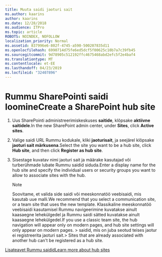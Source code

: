 ```yaml
---
title: Muuta saidi jaoturi sait
ms.author: kaarins
author: kaarins
ms.date: 12/28/2018
ms.audience: ITPro
ms.topic: article
ROBOTS: NOINDEX, NOFOLLOW
localization_priority: Normal
ms.assetid: 837996e6-802f-4745-a590-500207835d11
ms.openlocfilehash: 6990714d75fe6ed5dcf5f00625c10b7a7c39fb45
ms.sourcegitcommit: 9d78905c512192ffc4675468abd2efc5f2e4baf4
ms.translationtype: MT
ms.contentlocale: et-EE
ms.lasthandoff: 04/23/2019
ms.locfileid: "32407896"
---
```

# <a name="create-a-sharepoint-hub-site"></a><span data-ttu-id="2d6cd-102">Rummu SharePointi saidi loomine</span><span class="sxs-lookup"><span data-stu-id="2d6cd-102">Create a SharePoint hub site</span></span>

1. <span data-ttu-id="2d6cd-103">Uus SharePointi administreerimiskeskuses **saitide**, klõpsake **aktiivne saitidele**.</span><span class="sxs-lookup"><span data-stu-id="2d6cd-103">In the new SharePoint admin center, under **Sites**, click **Active sites**.</span></span> 
    
2. <span data-ttu-id="2d6cd-104">Valige saidi URL Rummu kodukale, kliki **jaoturisait**, ja seejärel klõpsake **jaoturi sait märkusena**.</span><span class="sxs-lookup"><span data-stu-id="2d6cd-104">Select the site you want to be a hub site, click **Hub site**, and then click **Register as hub site**.</span></span> 
    
3. <span data-ttu-id="2d6cd-105">Sisestage kuvatav nimi jaoturi sait ja määrake kasutajad või turberühmade lubate Rummu saidid siduda.</span><span class="sxs-lookup"><span data-stu-id="2d6cd-105">Enter a display name for the hub site and specify the individual users or security groups you want to allow to associate sites with the hub.</span></span>
    
    > [!NOTE]
    >  <span data-ttu-id="2d6cd-106">Soovitame, et valida side saidi või meeskonnatöö veebisaidi, mis kasutab uue malli.</span><span class="sxs-lookup"><span data-stu-id="2d6cd-106">We recommend that you select a communication site, or a team site that uses the new template.</span></span> <span data-ttu-id="2d6cd-107">Klassikaline meeskonnatöö veebisaidi kasutamisel Rummu navigeerimine kuvatakse ainult kaasaegne lehekülgedel ja Rummu saidi sätted kuvatakse ainult kaasaegne lehekülgedel.</span><span class="sxs-lookup"><span data-stu-id="2d6cd-107">If you use a classic team site, the hub navigation will appear only on modern pages, and hub site settings will only appear on modern pages.</span></span> <span data-ttu-id="2d6cd-108">> saidid, mis on juba seotud teises jaotur ei registreerita jaoturi sait.</span><span class="sxs-lookup"><span data-stu-id="2d6cd-108">>  Sites that are already associated with another hub can't be registered as a hub site.</span></span> 
  
[<span data-ttu-id="2d6cd-109">Lisateavet Rummu saidid</span><span class="sxs-lookup"><span data-stu-id="2d6cd-109">Learn more about hub sites</span></span>](https://go.microsoft.com/fwlink/?linkid=869149)
  

